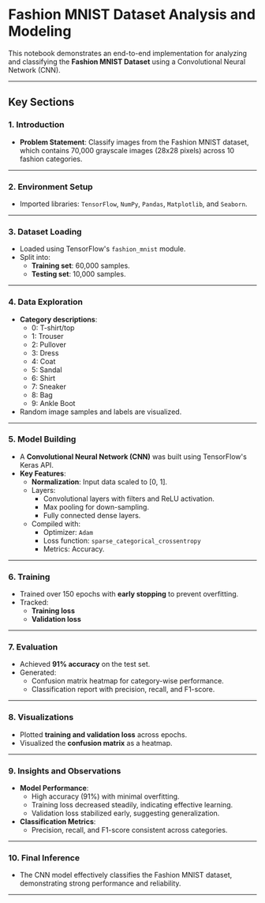 # Fashion MNIST Dataset Analysis and Modeling

This notebook demonstrates an end-to-end implementation for analyzing and classifying the **Fashion MNIST Dataset** using a Convolutional Neural Network (CNN).

---

## Key Sections

### 1. Introduction
- **Problem Statement**: Classify images from the Fashion MNIST dataset, which contains 70,000 grayscale images (28x28 pixels) across 10 fashion categories.

---

### 2. Environment Setup
- Imported libraries: `TensorFlow`, `NumPy`, `Pandas`, `Matplotlib`, and `Seaborn`.

---

### 3. Dataset Loading
- Loaded using TensorFlow's `fashion_mnist` module.
- Split into:
  - **Training set**: 60,000 samples.
  - **Testing set**: 10,000 samples.

---

### 4. Data Exploration
- **Category descriptions**:
  - 0: T-shirt/top
  - 1: Trouser
  - 2: Pullover
  - 3: Dress
  - 4: Coat
  - 5: Sandal
  - 6: Shirt
  - 7: Sneaker
  - 8: Bag
  - 9: Ankle Boot
- Random image samples and labels are visualized.

---

### 5. Model Building
- A **Convolutional Neural Network (CNN)** was built using TensorFlow's Keras API.
- **Key Features**:
  - **Normalization**: Input data scaled to [0, 1].
  - Layers:
    - Convolutional layers with filters and ReLU activation.
    - Max pooling for down-sampling.
    - Fully connected dense layers.
  - Compiled with:
    - Optimizer: `Adam`
    - Loss function: `sparse_categorical_crossentropy`
    - Metrics: Accuracy.

---

### 6. Training
- Trained over 150 epochs with **early stopping** to prevent overfitting.
- Tracked:
  - **Training loss**
  - **Validation loss**

---

### 7. Evaluation
- Achieved **91% accuracy** on the test set.
- Generated:
  - Confusion matrix heatmap for category-wise performance.
  - Classification report with precision, recall, and F1-score.

---

### 8. Visualizations
- Plotted **training and validation loss** across epochs.
- Visualized the **confusion matrix** as a heatmap.

---

### 9. Insights and Observations
- **Model Performance**:
  - High accuracy (91%) with minimal overfitting.
  - Training loss decreased steadily, indicating effective learning.
  - Validation loss stabilized early, suggesting generalization.
- **Classification Metrics**:
  - Precision, recall, and F1-score consistent across categories.

---

### 10. Final Inference
- The CNN model effectively classifies the Fashion MNIST dataset, demonstrating strong performance and reliability.

---

